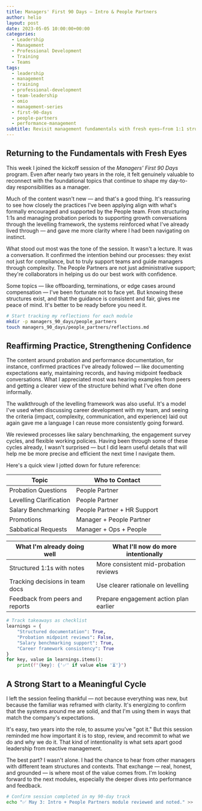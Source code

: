 ```yaml
---
title: Managers' First 90 Days – Intro & People Partners
author: helio
layout: post
date: 2023-05-05 10:00:00+00:00
categories:
  - Leadership
  - Management
  - Professional Development
  - Training
  - Teams
tags:
  - leadership
  - management
  - training
  - professional-development
  - team-leadership
  - omio
  - management-series
  - first-90-days
  - people-partners
  - performance-management
subtitle: Revisit management fundamentals with fresh eyes—from 1:1 structures and performance documentation to building confidence in your leadership approach
---
```


## Returning to the Fundamentals with Fresh Eyes

This week I joined the kickoff session of the _Managers' First 90 Days_ program. Even after nearly two years in the role, it felt genuinely valuable to reconnect with the foundational topics that continue to shape my day-to-day responsibilities as a manager.

Much of the content wasn't new — and that's a good thing. It's reassuring to see how closely the practices I've been applying align with what's formally encouraged and supported by the People team. From structuring 1:1s and managing probation periods to supporting growth conversations through the levelling framework, the systems reinforced what I've already lived through — and gave me more clarity where I had been navigating on instinct.

What stood out most was the tone of the session. It wasn't a lecture. It was a conversation. It confirmed the intention behind our processes: they exist not just for compliance, but to truly support teams and guide managers through complexity. The People Partners are not just administrative support; they're collaborators in helping us do our best work with confidence.

Some topics — like offboarding, terminations, or edge cases around compensation — I've been fortunate not to face yet. But knowing these structures exist, and that the guidance is consistent and fair, gives me peace of mind. It's better to be ready before you need it.

```bash
# Start tracking my reflections for each module
mkdir -p managers_90_days/people_partners
touch managers_90_days/people_partners/reflections.md
```

## Reaffirming Practice, Strengthening Confidence

The content around probation and performance documentation, for instance, confirmed practices I've already followed — like documenting expectations early, maintaining records, and having midpoint feedback conversations. What I appreciated most was hearing examples from peers and getting a clearer view of the structure behind what I've often done informally.

The walkthrough of the levelling framework was also useful. It's a model I've used when discussing career development with my team, and seeing the criteria (impact, complexity, communication, and experience) laid out again gave me a language I can reuse more consistently going forward.

We reviewed processes like salary benchmarking, the engagement survey cycles, and flexible working policies. Having been through some of these cycles already, I wasn't surprised — but I did learn useful details that will help me be more precise and efficient the next time I navigate them.

Here's a quick view I jotted down for future reference:

| Topic                   | Who to Contact              |
| ----------------------- | --------------------------- |
| Probation Questions     | People Partner              |
| Levelling Clarification | People Partner              |
| Salary Benchmarking     | People Partner + HR Support |
| Promotions              | Manager + People Partner    |
| Sabbatical Requests     | Manager + Ops + People      |

| What I'm already doing well     | What I'll now do more intentionally    |
| ------------------------------- | -------------------------------------- |
| Structured 1:1s with notes      | More consistent mid-probation reviews  |
| Tracking decisions in team docs | Use clearer rationale on levelling     |
| Feedback from peers and reports | Prepare engagement action plan earlier |

```python
# Track takeaways as checklist
learnings = {
    "Structured documentation": True,
    "Probation midpoint reviews": False,
    "Salary benchmarking support": True,
    "Career framework consistency": True
}
for key, value in learnings.items():
    print(f"{key}: {'✅' if value else '⏳'}")
```

## A Strong Start to a Meaningful Cycle

I left the session feeling thankful — not because everything was new, but because the familiar was reframed with clarity. It's energizing to confirm that the systems around me are solid, and that I'm using them in ways that match the company's expectations.

It's easy, two years into the role, to assume you've "got it." But this session reminded me how important it is to stop, review, and recommit to what we do and why we do it. That kind of intentionality is what sets apart good leadership from reactive management.

The best part? I wasn't alone. I had the chance to hear from other managers with different team structures and contexts. That exchange — real, honest, and grounded — is where most of the value comes from. I'm looking forward to the next modules, especially the deeper dives into performance and feedback.

```bash
# Confirm session completed in my 90-day track
echo "✅ May 3: Intro + People Partners module reviewed and noted." >> managers_90_days/log.txt
```
